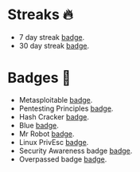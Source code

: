 # Streaks 🔥
- 7 day streak [badge](https://tryhackme.com/rgibesh/badges/7-day-streak).
- 30 day streak [badge](https://tryhackme.com/rgibesh/badges/30-day-streak).

# Badges 📛
- Metasploitable [badge](https://tryhackme.com/rgibesh/badges/metasploitable).
- Pentesting Principles [badge](https://tryhackme.com/rgibesh/badges/intro-to-pentesting).
- Hash Cracker [badge](https://tryhackme.com/rgibesh/badges/hash-cracker).
- Blue [badge](https://tryhackme.com/rgibesh/badges/blue).
- Mr Robot [badge](https://tryhackme.com/rgibesh/badges/mr-robot).
- Linux PrivEsc [badge](https://tryhackme.com/rgibesh/badges/linux-privesc).
- Security Awareness badge [badge](https://tryhackme.com/rgibesh/badges/security-awareness).
- Overpassed badge [badge](https://tryhackme.com/rgibesh/badges/overpass).
